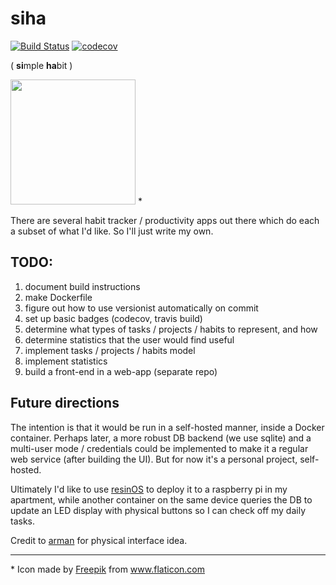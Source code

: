 siha
===

[![Build Status](https://travis-ci.com/dt-rush/siha.svg?branch=master)](https://travis-ci.com/dt-rush/siha) 
[![codecov](https://codecov.io/gh/dt-rush/siha/branch/master/graph/badge.svg)](https://codecov.io/gh/dt-rush/siha)

( **si**mple **ha**bit )

<img src="https://cdn.rawgit.com/dt-rush/siha/master/images/update.svg" with="100%" height="200"> \*

There are several habit tracker / productivity apps out there which do each a
subset of what I'd like. So I'll just write my own.

## TODO:

1. document build instructions
2. make Dockerfile
3. figure out how to use versionist automatically on commit
4. set up basic badges (codecov, travis build)
5. determine what types of tasks / projects / habits to represent, and how
6. determine statistics that the user would find useful
7. implement tasks / projects / habits model
8. implement statistics
9. build a front-end in a web-app (separate repo)

## Future directions

The intention is that it would be run in a self-hosted manner, inside a Docker
container. Perhaps later, a more robust DB backend (we use sqlite) and a 
multi-user mode / credentials could be implemented to make it a regular web
service (after building the UI). But for now it's a personal project, self-hosted.

Ultimately I'd like to use [resinOS](https://resinos.io/) to deploy
it to a raspberry pi in my apartment, while another container on the same device
queries the DB to update an LED display with physical buttons so I can check off
my daily tasks.

Credit to [arman](https://github.com/armanorama) for physical interface idea.

---

\* Icon made by [Freepik](https://www.freepik.com/) from www.flaticon.com 

